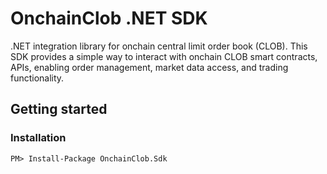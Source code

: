 # OnchainClob .NET SDK

.NET integration library for onchain central limit order book (CLOB). This SDK provides a simple way to interact with onchain CLOB smart contracts, APIs, enabling order management, market data access, and trading functionality.

## Getting started

### Installation

`PM> Install-Package OnchainClob.Sdk`
